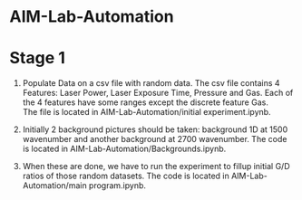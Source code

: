 # AIM-Lab-Automation

# Stage 1
1. Populate Data on a csv file with random data. The csv file contains 4 Features: Laser Power, Laser Exposure Time, Pressure      and Gas. Each of the 4 features have some ranges except the discrete feature Gas. </br>
   The file is located in AIM-Lab-Automation/initial experiment.ipynb. </br>
   
2. Initially 2 background pictures should be taken: background 1D at 1500 wavenumber and another background at 2700 wavenumber.
   The code is located in AIM-Lab-Automation/Backgrounds.ipynb. </br>
   
3. When these are done, we have to run the experiment to fillup initial G/D ratios of those random datasets. The code is     located in AIM-Lab-Automation/main program.ipynb.
